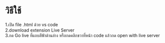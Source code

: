 # วิธีใช้
1.เปิด file .html ด้วย vs code <br>
2.download extension Live Server<br>
3.กด Go live ที่แถบสีฟ้าด้านล่าง หรือกดคลิกขวาที่หน้า code แล้วกด open with live server
